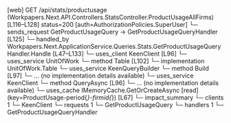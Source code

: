 [web] GET /api/stats/productusage  (Workpapers.Next.API.Controllers.StatsController.ProductUsageAllFirms)  [L116–L128] status=200 [auth=AuthorizationPolicies.SuperUser]
  └─ sends_request GetProductUsageQuery -> GetProductUsageQueryHandler [L125]
    └─ handled_by Workpapers.Next.ApplicationService.Queries.Stats.GetProductUsageQueryHandler.Handle [L47–L133]
      └─ uses_client KeenClient [L96]
      └─ uses_service UnitOfWork
        └─ method Table [L102]
          └─ implementation UnitOfWork.Table
      └─ uses_service KeenQueryBuilder
        └─ method Build [L97]
          └─ ... (no implementation details available)
      └─ uses_service KeenClient
        └─ method QueryAsync [L96]
          └─ ... (no implementation details available)
      └─ uses_cache IMemoryCache.GetOrCreateAsync [read] (key=ProductUsage-period{*}-firmid{*}) [L67]
  └─ impact_summary
    └─ clients 1
      └─ KeenClient
    └─ requests 1
      └─ GetProductUsageQuery
    └─ handlers 1
      └─ GetProductUsageQueryHandler

